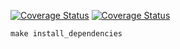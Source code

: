 [![Coverage Status](https://coveralls.io/repos/github/andrey/otus_architecture_and_design_patterns/badge.svg?branch=main)](https://coveralls.io/github/den41apple/otus_architecture_and_design_patterns?branch=main)
[![Coverage Status](https://coveralls.io/repos/github/andrey/otus_architecture_and_design_patterns/badge.svg?branch=homework_1)](https://coveralls.io/github/den41apple/otus_architecture_and_design_patterns?branch=homework_1)

```shell
make install_dependencies
```